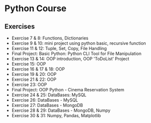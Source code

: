 # Python Course



## Exercises
- Exercise 7 & 8: Functions, Dictionaries
- Exercise 9 & 10: mini project using python basic, recursive function
- Exercise 11 & 12: Tuple, Set, Copy, File Handling
- Final Project: Basic Python: Python CLI Tool for File Manipulation
- Exercise 13 & 14: OOP introduction, OOP 'ToDoList' Project
- Exercise 15: OOP
- Exercise 16 & 17 & 18: OOP
- Exercise 19 & 20: OOP
- Exercise 21 & 22: OOP
- Exercise 23: OOP
- Final Project: OOP Python - Cinema Reservation System
- Exercise 24 & 25: DataBases: MySQL
- Exercise 26: DataBases - MySQL
- Exercise 27: DataBases - MongoDB
- Exercise 28 & 29: DataBases - MongoDB, Numpy
- Exercise 30 & 31: Numpy, Pandas, Matplotlib

